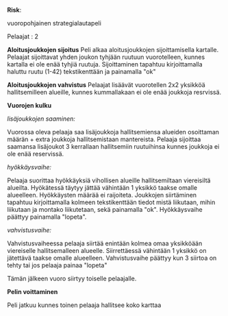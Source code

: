 **Risk**: 

vuoropohjainen strategialautapeli

Pelaajat : 2

**Aloitusjoukkojen sijoitus**
Peli alkaa aloitusjoukkojen sijoittamisella kartalle. Pelaajat sijoittavat yhden joukon tyhjään ruutuun vuorotelleen, kunnes kartalla ei ole enää tyhjiä ruutuja. Sijoittaminen tapahtuu kirjoittamalla haluttu ruutu (1-42) tekstikenttään ja painamalla "ok"

**Aloitusjoukkojen vahvistus**
Pelaajat lisäävät vuorotellen 2x2 yksikköä hallitsemilleen alueille, kunnes kummallakaan ei ole enää joukkoja resrvissä.

**Vuorojen kulku**

*lisäjoukkojen saaminen:*

Vuorossa oleva pelaaja saa lisäjoukkoja hallitsemiensa alueiden osoittaman määrän + extra joukkoja hallitsemistaan mantereista. Pelaaja sijoittaa saamansa lisäjoukot 3 kerrallaan hallitsemiin ruutuihinsa kunnes joukkoja ei ole enää reservissä.

*hyökkäysvaihe:*

Pelaaja suorittaa hyökkäyksiä vihollisen alueille hallitsemiltaan viereisiltä alueilta. Hyökätessä täytyy jättää vähintään 1 yksikkö taakse omalle alueelleen. Hyökkäysten määrää ei raijoiteta. Joukkojen siirtäminen tapahtuu kirjoittamalla kolmeen tekstikenttään tiedot mistä liikutaan, mihin liikutaan ja montako liikutetaan, sekä painamalla "ok". Hyökkäysvaihe päättyy painamalla "lopeta".

*vahvistusvaihe:*

Vahvistusvaiheessa pelaaja siirtää enintään kolmea omaa yksikköään viereiselle hallitsemalleen alueelle. Siirrettäessä vähintään 1 yksikkö on jätettävä taakse omalle alueelleen. Vahvistusvaihe päättyy kun 3 siirtoa on tehty tai jos pelaaja painaa "lopeta"

Tämän jälkeen vuoro siirtyy toiselle pelaajalle.

**Pelin voittaminen**

Peli jatkuu kunnes toinen pelaaja hallitsee koko karttaa
